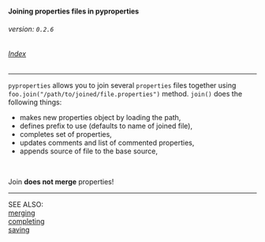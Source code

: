 #### Joining properties files in pyproperties
###### _version: `0.2.6`_

###### [Index](index.mdown)
----


`pyproperties` allows you to join several `properties` files together using `foo.join("/path/to/joined/file.properties")` method.
`join()` does the following things:

*   makes new properties object by loading the path,
*   defines prefix to use (defaults to name of joined file),
*   completes set of properties,
*   updates comments and list of commented properties,
*   appends source of file to the base source,

&nbsp;

Join __does not merge__ properties! 

----

SEE ALSO:  
[merging](merging.mdown)  
[completing](completing.mdown)  
[saving](saving.mdown)